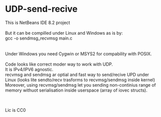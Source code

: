 # UDP-send-recive
This is NetBeans IDE 8.2 project\
\
But it can be compilled under Linux and Windows as is by:\
gcc -o sendmsg_recvmsg main.c\
\
\
Under Windows you need Cygwin or MSYS2 for compability with POSIX.\
\
Code looks like correct moder way to work with UDP.\
It is IPv4/IPV6 agnostic.\
recvmsg and sendmsg ar optial and fast way to send/recive UPD under Linux (looks lite sendto/recv trasforms to recvmsg/sendmsg inside kernel)\
Moreover, using recvmsg/sendmsg let you sending non-continius range of memory withuot serialisation inside userspace (array of iovec structs).

\
\
Lic is CC0


